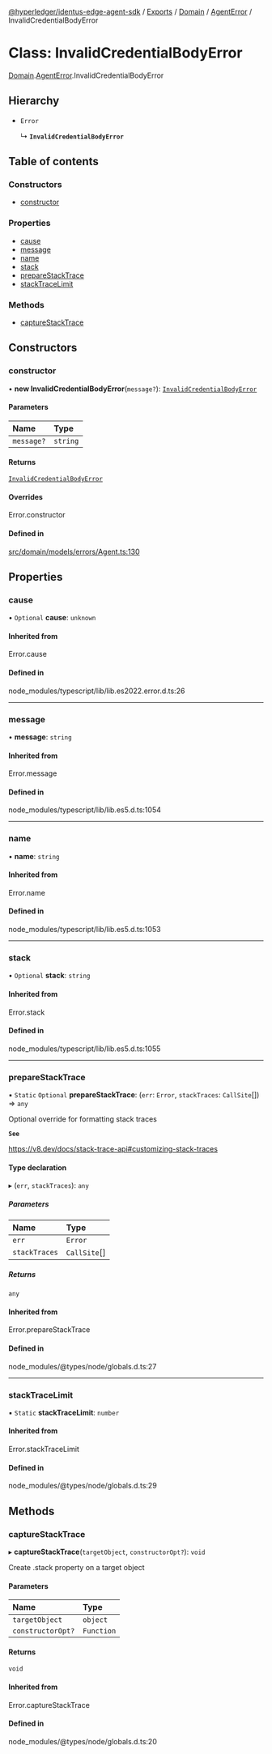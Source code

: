 [@hyperledger/identus-edge-agent-sdk](../README.md) / [Exports](../modules.md) / [Domain](../modules/Domain.md) / [AgentError](../modules/Domain.AgentError.md) / InvalidCredentialBodyError

# Class: InvalidCredentialBodyError

[Domain](../modules/Domain.md).[AgentError](../modules/Domain.AgentError.md).InvalidCredentialBodyError

## Hierarchy

- `Error`

  ↳ **`InvalidCredentialBodyError`**

## Table of contents

### Constructors

- [constructor](Domain.AgentError.InvalidCredentialBodyError.md#constructor)

### Properties

- [cause](Domain.AgentError.InvalidCredentialBodyError.md#cause)
- [message](Domain.AgentError.InvalidCredentialBodyError.md#message)
- [name](Domain.AgentError.InvalidCredentialBodyError.md#name)
- [stack](Domain.AgentError.InvalidCredentialBodyError.md#stack)
- [prepareStackTrace](Domain.AgentError.InvalidCredentialBodyError.md#preparestacktrace)
- [stackTraceLimit](Domain.AgentError.InvalidCredentialBodyError.md#stacktracelimit)

### Methods

- [captureStackTrace](Domain.AgentError.InvalidCredentialBodyError.md#capturestacktrace)

## Constructors

### constructor

• **new InvalidCredentialBodyError**(`message?`): [`InvalidCredentialBodyError`](Domain.AgentError.InvalidCredentialBodyError.md)

#### Parameters

| Name | Type |
| :------ | :------ |
| `message?` | `string` |

#### Returns

[`InvalidCredentialBodyError`](Domain.AgentError.InvalidCredentialBodyError.md)

#### Overrides

Error.constructor

#### Defined in

[src/domain/models/errors/Agent.ts:130](https://github.com/hyperledger/identus-edge-agent-sdk-ts/blob/8455e548651bea11f474591a89d22007cfe2962c/src/domain/models/errors/Agent.ts#L130)

## Properties

### cause

• `Optional` **cause**: `unknown`

#### Inherited from

Error.cause

#### Defined in

node_modules/typescript/lib/lib.es2022.error.d.ts:26

___

### message

• **message**: `string`

#### Inherited from

Error.message

#### Defined in

node_modules/typescript/lib/lib.es5.d.ts:1054

___

### name

• **name**: `string`

#### Inherited from

Error.name

#### Defined in

node_modules/typescript/lib/lib.es5.d.ts:1053

___

### stack

• `Optional` **stack**: `string`

#### Inherited from

Error.stack

#### Defined in

node_modules/typescript/lib/lib.es5.d.ts:1055

___

### prepareStackTrace

▪ `Static` `Optional` **prepareStackTrace**: (`err`: `Error`, `stackTraces`: `CallSite`[]) => `any`

Optional override for formatting stack traces

**`See`**

https://v8.dev/docs/stack-trace-api#customizing-stack-traces

#### Type declaration

▸ (`err`, `stackTraces`): `any`

##### Parameters

| Name | Type |
| :------ | :------ |
| `err` | `Error` |
| `stackTraces` | `CallSite`[] |

##### Returns

`any`

#### Inherited from

Error.prepareStackTrace

#### Defined in

node_modules/@types/node/globals.d.ts:27

___

### stackTraceLimit

▪ `Static` **stackTraceLimit**: `number`

#### Inherited from

Error.stackTraceLimit

#### Defined in

node_modules/@types/node/globals.d.ts:29

## Methods

### captureStackTrace

▸ **captureStackTrace**(`targetObject`, `constructorOpt?`): `void`

Create .stack property on a target object

#### Parameters

| Name | Type |
| :------ | :------ |
| `targetObject` | `object` |
| `constructorOpt?` | `Function` |

#### Returns

`void`

#### Inherited from

Error.captureStackTrace

#### Defined in

node_modules/@types/node/globals.d.ts:20
